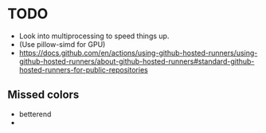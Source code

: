 # TODO
- Look into multiprocessing to speed things up. 
- (Use pillow-simd for GPU)
- https://docs.github.com/en/actions/using-github-hosted-runners/using-github-hosted-runners/about-github-hosted-runners#standard-github-hosted-runners-for-public-repositories


## Missed colors
- betterend
- 
